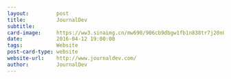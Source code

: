 ```yaml
---
layout:         post
title:          JournalDev
subtitle:       
card-image:     https://ww3.sinaimg.cn/mw690/906cb9dbgw1fb1n838tr7j20n00ymjs0.jpg
date:           2016-04-12 19:00:00
tags:           Website
post-card-type: website
website-url:    http://www.journaldev.com/
author:         JournalDev
---
```

